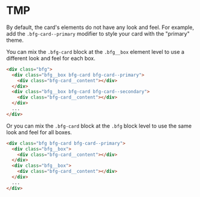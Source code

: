 # TMP

By default, the card's elements do not have any look and feel.
For example, add the `.bfg-card--primary` modifier to style your card with the "primary" theme.

You can mix the `.bfg-card` block at the `.bfg__box` element level to use a different look and feel for each box.

```html
<div class="bfg">
  <div class="bfg__box bfg-card bfg-card--primary">
    <div class="bfg-card__content"></div>
  </div>
  <div class="bfg__box bfg-card bfg-card--secondary">
    <div class="bfg-card__content"></div>
  </div>
  ...
</div>
```

Or you can mix the `.bfg-card` block at the `.bfg` block level to use the same look and feel for all boxes.

```html
<div class="bfg bfg-card bfg-card--primary">
  <div class="bfg__box">
    <div class="bfg-card__content"></div>
  </div>
  <div class="bfg__box">
    <div class="bfg-card__content"></div>
  </div>
  ...
</div>
```